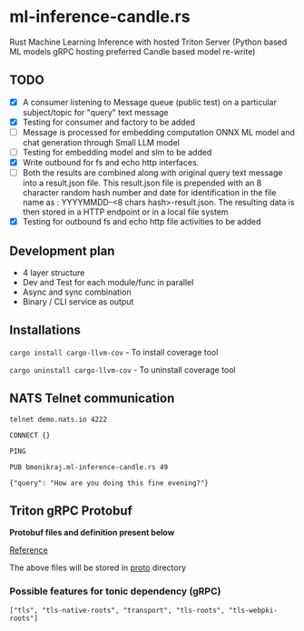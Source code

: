 # ml-inference-candle.rs
Rust Machine Learning Inference with hosted Triton Server (Python based ML models gRPC hosting preferred Candle based model re-write)

## TODO

- [x] A consumer listening to Message queue (public test) on a particular subject/topic for "query" text message
- [x] Testing for consumer and factory to be added
- [ ] Message is processed for embedding computation ONNX ML model and chat generation through Small LLM model
- [ ] Testing for embedding model and slm to be added
- [x] Write outbound for fs and echo http interfaces.
- [ ] Both the results are combined along with original query text message into a result.json file. This result.json file is prepended with an 8 character random hash number and date for identification in the file name as : YYYYMMDD-<8 chars hash>-result.json. The resulting data is then stored in a HTTP endpoint or in a local file system
- [x] Testing for outbound fs and echo http file activities to be added

## Development plan

- 4 layer structure
- Dev and Test for each module/func in parallel
- Async and sync combination
- Binary / CLI service as output

## Installations

`cargo install cargo-llvm-cov` - To install coverage tool

`cargo uninstall cargo-llvm-cov` - To uninstall coverage tool

## NATS Telnet communication

`telnet demo.nats.io 4222`

`CONNECT {}`

`PING`

`PUB bmonikraj.ml-inference-candle.rs 49`

`{"query": "How are you doing this fine evening?"}`

## Triton gRPC Protobuf

**Protobuf files and definition present below**

[Reference](https://github.com/triton-inference-server/common/tree/main/protobuf)

The above files will be stored in [proto](./proto/) directory

### Possible features for tonic dependency (gRPC)

`["tls", "tls-native-roots", "transport", "tls-roots", "tls-webpki-roots"]`